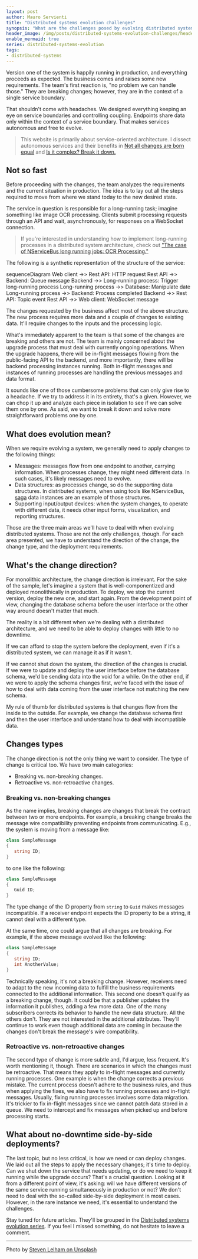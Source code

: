 ```yaml
---
layout: post
author: Mauro Servienti
title: "Distributed systems evolution challenges"
synopsis: "What are the challenges posed by evolving distributed systems architecture? In this short series of articles, we'll understand the critical factors we should be keeping an eye on and how to address them."
header_image: /img/posts/distributed-systems-evolution-challenges/header.jpg
enable_mermaid: true
series: distributed-systems-evolution
tags:
- distributed-systems
---
```


Version one of the system is happily running in production, and everything proceeds as expected. The business comes and raises some new requirements. The team's first reaction is, "no problem we can handle those." They are breaking changes; however, they are in the context of a single service boundary.

That shouldn't come with headaches. We designed everything keeping an eye on service boundaries and controlling coupling. Endpoints share data only within the context of a service boundary. That makes services autonomous and free to evolve.

> This website is primarily about service-oriented architecture. I dissect autonomous services and their benefits in [Not all changes are born equal](https://milestone.topics.it/2021/03/10/not-all-changes-are-born-equal.html) and [Is it complex? Break it down.](https://milestone.topics.it/2022/01/03/is-it-complex-break-it-down.html)

## Not so fast

Before proceeding with the changes, the team analyzes the requirements and the current situation in production. The idea is to lay out all the steps required to move from where we stand today to the new desired state.

The service in question is responsible for a long-running task; imagine something like image OCR processing. Clients submit processing requests through an API and wait, asynchronously, for responses on a WebSocket connection.

> If you're interested in understanding how to implement long-running processes in a distributed system architecture, check out ["The case of NServiceBus long running jobs: OCR Processing."](https://milestone.topics.it/2016/12/20/the-case-of-nservicebus-long-running-handlers-ocr-processing.html)

The following is a synthetic representation of the structure of the service:

<div class="mermaid">
sequenceDiagram
   Web client ->> Rest API: HTTP request
   Rest API ->> Backend: Queue message
   Backend ->> Long-running process: Trigger long-running process
   Long-running process ->> Database: Manipulate date
   Long-running process ->> Backend: Process completed
   Backend ->> Rest API: Topic event
   Rest API ->> Web client: WebSocket message
</div>

The changes requested by the business affect most of the above structure. The new process requires more data and a couple of changes to existing data. It'll require changes to the inputs and the processing logic.

What's immediately apparent to the team is that some of the changes are breaking and others are not. The team is mainly concerned about the upgrade process that must deal with currently ongoing operations. When the upgrade happens, there will be in-flight messages flowing from the public-facing API to the backend, and more importantly, there will be backend processing instances running. Both in-flight messages and instances of running processes are handling the previous messages and data format.

It sounds like one of those cumbersome problems that can only give rise to a headache. If we try to address it in its entirety, that's a given. However, we can chop it up and analyze each piece in isolation to see if we can solve them one by one. As said, we want to break it down and solve more straightforward problems one by one.

## What does evolution mean?

When we require evolving a system, we generally need to apply changes to the following things:

- Messages: messages flow from one endpoint to another, carrying information. When processes change, they might need different data. In such cases, it's likely messages need to evolve.
- Data structures: as processes change, so do the supporting data structures. In distributed systems, when using tools like NServiceBus, [saga](https://docs.particular.net/nservicebus/sagas/) data instances are an example of those structures.
- Supporting input/output devices: when the system changes, to operate with different data, it needs other input forms, visualization, and reporting structures.

Those are the three main areas we'll have to deal with when evolving distributed systems. Those are not the only challenges, though. For each area presented, we have to understand the direction of the change, the change type, and the deployment requirements.

## What's the change direction?

For monolithic architecture, the change direction is irrelevant. For the sake of the sample, let's imagine a system that is well-componentized and deployed monolithically in production. To deploy, we stop the current version, deploy the new one, and start again. From the development point of view, changing the database schema before the user interface or the other way around doesn't matter that much.

The reality is a bit different when we're dealing with a distributed architecture, and we need to be able to deploy changes with little to no downtime.

If we can afford to stop the system before the deployment, even if it's a distributed system, we can manage it as if it wasn't.

If we cannot shut down the system, the direction of the changes is crucial. If we were to update and deploy the user interface before the database schema, we'd be sending data into the void for a while. On the other end, if we were to apply the schema changes first, we're faced with the issue of how to deal with data coming from the user interface not matching the new schema.

My rule of thumb for distributed systems is that changes flow from the inside to the outside. For example, we change the database schema first and then the user interface and understand how to deal with incompatible data.

## Changes types

The change direction is not the only thing we want to consider. The type of change is critical too. We have two main categories:

- Breaking vs. non-breaking changes.
- Retroactive vs. non-retroactive changes.

### Breaking vs. non-breaking changes

As the name implies, breaking changes are changes that break the contract between two or more endpoints. For example, a breaking change breaks the message wire compatibility preventing endpoints from communicating. E.g., the system is moving from a message like:

```csharp
class SampleMessage
{
   string ID;
}
```

to one like the following:

```csharp
class SampleMessage
{
   Guid ID;
}
```

The type change of the ID property from `string` to `Guid` makes messages incompatible. If a receiver endpoint expects the ID property to be a string, it cannot deal with a different type.

At the same time, one could argue that all changes are breaking. For example, if the above message evolved like the following:

```csharp
class SampleMessage
{
   string ID;
   int AnotherValue;
}
```

Technically speaking, it's not a breaking change. However, receivers need to adapt to the new incoming data to fulfill the business requirements connected to the additional information. This second one doesn't qualify as a breaking change, though. It could be that a publisher updates the information it publishes, adding a few more data. One of the many subscribers corrects its behavior to handle the new data structure. All the others don't. They are not interested in the additional attributes. They'll continue to work even though additional data are coming in because the changes don't break the message's wire compatibility.

### Retroactive vs. non-retroactive changes

The second type of change is more subtle and, I'd argue, less frequent. It's worth mentioning it, though. There are scenarios in which the changes must be retroactive. That means they apply to in-flight messages and currently running processes. One example is when the change corrects a previous mistake. The current process doesn't adhere to the business rules, and thus when applying the fixes, we also have to fix running processes and in-flight messages. Usually, fixing running processes involves some data migration. It's trickier to fix in-flight messages since we cannot patch data stored in a queue. We need to intercept and fix messages when picked up and before processing starts.

## What about no-downtime side-by-side deployments?

The last topic, but no less critical, is how we need or can deploy changes. We laid out all the steps to apply the necessary changes; it's time to deploy. Can we shut down the service that needs updating, or do we need to keep it running while the upgrade occurs? That's a crucial question. Looking at it from a different point of view, it's asking: will we have different versions of the same service running simultaneously in production or not? We don't need to deal with the so-called side-by-side deployment in most cases. However, in the rare instance we need, it's essential to understand the challenges.

Stay tuned for future articles. They'll be grouped in the [Distributed systems evolution series](/series/distributed-systems-evolution). If you feel I missed something, do not hesitate to leave a comment.

---

Photo by [Steven Lelham on Unsplash](https://unsplash.com/photos/atSaEOeE8Nk?utm_source=unsplash&utm_medium=referral&utm_content=creditShareLink)

